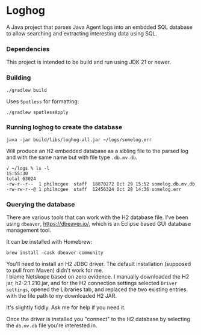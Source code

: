 # Loghog

A Java project that parses Java Agent logs into an embdded SQL database to allow searching and extracting interesting data using SQL.

### Dependencies

This project is intended to be build and run using JDK 21 or newer.

### Building

```shell
./gradlew build
```

Uses `Spotless` for formatting:

```shell
./gradlew spotlessApply
```

### Running loghog to create the database

```shell
java -jar build/libs/loghog-all.jar ~/logs/somelog.err
```

Will produce an H2 embedded database as a sibling file to the parsed log and with the same name but with file type `.db.mv.db`.
```shell
√ ~/logs % ls -l                                                                                                         15:55:30
total 63024
-rw-r--r--  1 philmcgee  staff  18870272 Oct 29 15:52 somelog.db.mv.db
-rw-rw-r--@ 1 philmcgee  staff  12456324 Oct 28 14:36 somelog.err
```

### Querying the database

There are various tools that can work with the H2 database file.  I've been using `dbeaver`, https://dbeaver.io/, which is an Eclipse
based GUI database management tool.

It can be installed with Homebrew:

```shell
brew install –cask dbeaver-community
```

You'll need to install an H2 JDBC driver.  The default installation (supposed to pull from Maven) didn't work for me.  
I blame Netskope based on zero evidence. I manually downloaded the H2 jar, h2-2.1.210.jar, and
for the H2 connection settings selected `Driver settings`, opened the Libraries tab, and replaced the
two existing entries with the file path to my downloaded H2 JAR.

It's slightly fiddly.  Ask me for help if you need it.

Once the driver is installed you "connect" to the H2 database by selecting the `db.mv.db` file 
you're interested in.


